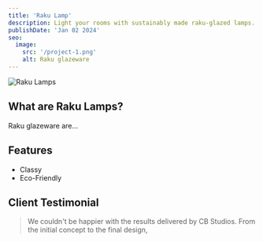 ```yaml
---
title: 'Raku Lamp'
description: Light your rooms with sustainably made raku-glazed lamps.
publishDate: 'Jan 02 2024'
seo:
  image:
    src: '/project-1.png'
    alt: Raku glazeware
---
```


![Raku Lamps](/project-1.jpg)

## What are Raku Lamps?

Raku glazeware are...

## Features

* Classy
* Eco-Friendly

## Client Testimonial

> We couldn't be happier with the results delivered by CB Studios. From the initial concept to the final design, 
